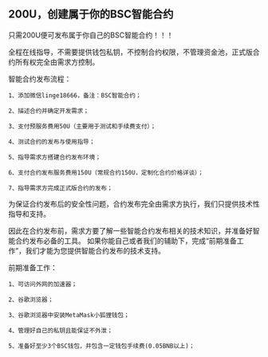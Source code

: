 ## 200U，创建属于你的BSC智能合约

只需200U便可发布属于你自己的BSC智能合约！！！

全程在线指导，不需要提供钱包私钥，不控制合约权限，不管理资金池，正式版合约所有权完全由需求方控制。

智能合约发布流程：

```智能合约发布流程
1、添加微信linge18666，备注：BSC智能合约；

2、描述合约并确定开发需求；

3、支付预服务费用50U（主要用于测试和手续费支付）；

4、测试合约的发布与使用指导；

5、指导需求方搭建合约发布环境；

6、支付合约发布服务费用150U（常规合约150U，定制化合约价格详谈）；

7、指导需求方完成正式版合约的发布；
```


为保证合约发布后的安全性问题，合约发布完全由需求方执行，我们只提供技术性指导和支持。

因此在合约发布前，需求方要了解一些智能合约发布相关的技术知识，并准备好智能合约发布必备的工具。
如果你能自己或者我们的辅助下，完成“前期准备工作”，我们才能为您提供智能合约发布的技术支持。

前期准备工作：

```前期准备工作
1、可访问外网的加速器；

2、谷歌浏览器；

3、谷歌浏览器中安装MetaMask小狐狸钱包；

4、管理好自己的私钥且能保证不外泄；

5、准备好至少3个BSC钱包，并包含一定钱包手续费(0.05BNB以上)；
```


